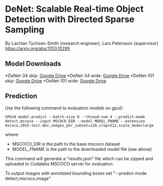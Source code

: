 # DeNet: Scalable Real-time Object Detection with Directed Sparse Sampling
By Lachlan Tychsen-Smith (research engineer), Lars Petersson (supervisor)
https://arxiv.org/abs/1703.10295

## Model Downloads
*DeNet-34 skip: [Google Drive](https://drive.google.com/uc?export=download&id=0B2Y3zi7OSEbrMmNYZGhyS29NQms)
*DeNet-34 wide: [Google Drive](https://drive.google.com/uc?export=download&id=0B2Y3zi7OSEbrUFlwdW05eFdwNXc)
*DeNet-101 skip: [Google Drive](https://drive.google.com/uc?export=download&id=0B2Y3zi7OSEbrMjlQUlAzZFpqRUU)
*DeNet-101 wide: [Google Drive](https://drive.google.com/uc?export=download&id=0B2Y3zi7OSEbrTDhodlZ2NExmYW8)

## Prediction
Use the following command to evaluation models on gpu0:

    GPU=0 model-predict --batch-size 8 --thread-num 4 --predict-mode detect,mscoco --input MSCOCO_DIR --model MODEL_FNAME --extension mscoco,2015-test-dev,images_per_subset=128,crop=512,scale_mode=large
    
where: 
* MSCOCO_DIR is the path to the base mscoco dataset
* MODEL_FNAME is the path to the downloaded model file (see above)  

This command will generate a "results.json" file which can be zipped and uploaded to Codalabs MSCOCO server for evaluation.

To output images with annotated bounding boxes set "--predict-mode detect,mscoco,image"

